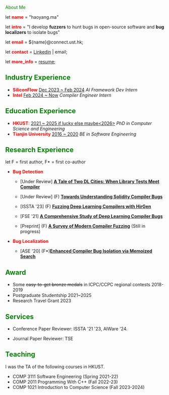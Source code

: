<!-- # Haoyang Ma(马昊阳) -->

<!-- <img src="play/me.jpg", width="400"> -->

<!-- [:material-email-search-outline:](mailto:hmaaj@connect.ust.hk)
[:simple-github:](https://github.com/haoyang9804)
[:simple-linkedin:](https://www.linkedin.com/in/haoyang-ma-a870b01b6/) -->
<!-- [:simple-googlescholar:](https://scholar.google.com/citations?user=0-iO7hsAAAAJ&hl=en) -->

<font color="green">About Me</font>

<!-- This is Haoyang Ma (马昊阳). -->

<!-- A PhD candidate at the Department of Computer Science and Engineering at HKUST.

I develop **fuzzers** to hunt bugs in open-source compilers (TVM and Solidity) and **bug localizers** to isolate compiler bugs.
 -->

<!-- I write papers for graduation, while I write [blogs](blog/blog) for fun. -->

<!-- Besides these hobbies that help me survive, -->
<!-- I also enjoy [digital painting](play/paintings) and [in-game photography](play/games). -->

let **<font color=red>name</font>** = "haoyang.ma"

let **<font color=red>intro</font>** = "I develop **fuzzers** to hunt bugs in open-source software and **bug localizers** to isolate bugs"

let **<font color=red>email</font>** = ${name}@connect.ust.hk;

let **<font color=red>contact</font>** = [Linkedin](https://www.linkedin.com/in/haoyang-ma-a870b01b6/) | email;

let **<font color=red>more_info</font>** = [resume](https://docs.google.com/document/d/1jyXyyk7lvIkyzEn4W9R8akU0RtGbPSEgfCgbzDNWx8M/edit?usp=sharing);




<!-- Please consider referring to my [resume](https://docs.google.com/document/d/1jyXyyk7lvIkyzEn4W9R8akU0RtGbPSEgfCgbzDNWx8M/edit?usp=sharing),
[Linkedin](https://www.linkedin.com/in/haoyang-ma-a870b01b6/),
[Google Scholar](https://scholar.google.com/citations?user=0-iO7hsAAAAJ&hl=en), and [GitHub](https://github.com/haoyang9804) for more information -->
<!-- and contracting me through email: haoyang.ma AT connect.ust.hk. -->


## <font color="green">Industry Experience</font>

+ **<font color=red>SiliconFlow</font>** <u>Dec 2023 ~ Feb 2024</u> *AI Framework Dev Intern*
+ **<font color=red>Intel</font>** <u>Feb 2024 ~ Now</u> *Compiler Engineer Intern*

## <font color="green">Education Experience</font>

+ **<font color=red>HKUST</font>**: <u>2021 ~ 2025 if lucky else maybe<2026></u> *PhD in Computer Science and Engineering*
+ **<font color=red>Tianjin University</font>** <u>2016 ~ 2020</u> *BE in Software Engineering*

## <font color="green">Research Experience</font>

let F = first author, F\* = first co-author

+ **<font color=red>Bug Detection</font>**

    + [Under Review] <u>**A Tale of Two DL Cities: When Library Tests Meet Compiler**</u>

        <!-- > Anonymous, **Haoyang Ma**, Anonymous -->

    + [Under Review] (F) <u>**Towards Understanding Solidity Compiler Bugs**</u>

        <!-- >**Haoyang Ma**, Anonymous -->

    + [ISSTA '23] (F) <u>**[Fuzzing Deep Learning Compilers with HirGen](papers/issta23.pdf)**</u>

         <!-- >**Haoyang Ma**, Qingchao Shen, Yongqiang Tian, Junjie Chen, Shing-Chi Cheung -->

    + [FSE '21] <u>**[A Comprehensive Study of Deep Learning Compiler Bugs](papers/fse21.pdf)**</u>

        <!-- >Qingchao Shen, **Haoyang Ma**, Junjie Chen, Yongqiang Tian, Shing-Chi Cheung, Xiang Chen -->

    + [Preprint] (F) <u>**[A Survey of Modern Compiler Fuzzing](https://arxiv.org/abs/2306.06884)**</u> (Still in progress)

        <!-- >**Haoyang Ma** -->

+ **<font color=red>Bug Localization</font>**

    + [ASE '20] (F\*)<u>**[Enhanced Compiler Bug Isolation via Memoized Search](papers/ase20.pdf)**</u>

        <!-- >Junjie Chen\*, **Haoyang Ma\***, Lingming Zhang -->

## <font color=green>Award</font>

+ Some <del>easy-to-get bronze medals</del> in ICPC/CCPC regional contests 2018-2019
+ Postgraduate Studentship 2021~2025
+ Research Travel Grant 2023

## <font color=green>Services</font>

+ Conference Paper Reviewer: ISSTA '21 '23, AIWare '24.

+ Journal Paper Reviewer: TSE

## <font color=green>Teaching</font>

I was the TA of the following courses in HKUST.

+ COMP 3111 Software Engineering (Spring 2021-22)
+ COMP 2011 Programming With C++ (Fall 2022-23)
+ COMP 1021 Introduction to Computer Science (Fall 2023-2024)

<!-- ## <font color=green>Misc</font>

+ I enjoy reading classic textbooks in the fields of theory of computation, mathematical logic, and progarmming language theory. It's my honor to embrace the elegance of abstraction from:
    + A Mathematical Introduction to Logic
    + Static Program Analysis
    + Formal Reasoning About Programs
    + Software Foundations (vol 1 && 2)
    + Introduction to the Theory of Computation
    + Introduction to Algorithms
+ I love shoot birds, well, I mean, using camera but not creepy things like a gun. -->

<!-- , supervised by Prof. [Shing-Chi Cheung](https://www.cse.ust.hk/~scc/). I'm now a member of the [CASTLE Group](http://castle.cse.ust.hk/castle/index.html). Before I joined in CASTLE Group, I did research on compiler bug isolation under the guidance of Prof. [Junjie Chen](https://sites.google.com/site/junjiechen08/) for more than one year when I was an undergraduate at Tianjin University. -->

<!-- I'm enthusiastic in **building robust software systems**.
On the way to achieving this goal, I have engaged into research topics including

+ **Bug Study**: *how to understand and categorize oceans of bugs*
+ **Bug Isolation**: *how to locate bugs*
+ **Fuzzing**: *how to detect bugs efficiently*
+ **Program Generation**: *how to generate valid test programs*

I'm also interested in leveraging <u>*translation validation*</u> and <u>*metamorphic relation construction*</u> to **validate** software systems.

As for engineering, I have been actively testing and helping maintain compilers for a while. These days, I'm helping fix [TVM frontend bugs](https://github.com/apache/tvm/pulls?q=is%3Apr+author%3Ahaoyang9804). -->


<!-- ## Education

---

+ **Hong Kong University of Science and Technology** Department of Computer Science and Engineering

    PhD in Computer Science and Engineering

    Aug. 2021 ~ Now

+ **Tianjin University** College of Intelligence and Computing
  
    B.Eng. in Software Engineering
  
    Aug. 2016 ~ Jul. 2020 -->

<!-- ## Publications

> <i><u>\* denotes corresponding author, # denotes equal contribution</u></i>

---

+ [Under Submission] ****

+ [preprent](https://arxiv.org/abs/2306.06884) **A Survey of Modern Compiler Fuzzing** (In progress)

+ [ISSTA 2023](https://conf.researchr.org/home/issta-2023) **Fuzzing Deep Learning Compilers with HirGen** [\[paper\]](papers/hirgen.pdf) [\[project\]](https://github.com/haoyang9804/HirGen) [\[artifact\]](https://doi.org/10.5281/zenodo.7905120)
    
    <u>Haoyang Ma</u>, Qingchao Shen, Yongqiang Tian, Junjie Chen, Shing-Chi Cheung*

+ [FSE 2021](https://2021.esec-fse.org) **A Comprehensive Study of Deep Learning Compiler Bugs** [\[paper\]](papers/A_Comprehensive_Study_of_Deep_Learning_Compiler_Bugs.pdf) [\[project\]](https://github.com/ShenQingchao/DLCstudy)

    Qingchao Shen, <u>Haoyang Ma</u>, Junjie Chen*, Yongqiang Tian, Shing-Chi Cheung, Xiang Chen


+ [ASE 2020](https://conf.researchr.org/home/ase-2020) **Enhanced compiler bug isolation via memoized search** [\[paper\]](papers/ASE_20__Reinforcement_Compiler_Bug_Isolation.pdf) [\[project\]](https://github.com/haoyang9804/RecBi)

    Junjie Chen\*#, <u>Haoyang Ma</u>#  , Lingming Zhang -->


<!-- ## Honors and Awards

---

+ Postgraduate studentship, HKUST, 2021 - 2025

## Teaching

---

I was the TA of 

+ COMP 3111 Software Engineering (Spring 2021-22)
+ COMP 2011 Programming With C++ (Fall 2022-23)

I'm now to TA of

+ COMP 1021 Introduction to Computer Science (Fall 2023-2024)

## Services

---

Have participated in coreviewing paper(s) in ISSTA 2021, ISSTA 2023.

Have served as the reviewer for a TSE paper.

## Talks

### Enhanced compiler bug isolation via memoized search

+ [ASE Conference Talk](https://conf.researchr.org/home/ase-2020) in Sep 2020

### Fuzzing Deep Learning Compilers with HirGen

+ [SEPL Seminar](https://sepl-hkust.github.io/) on 14 Jul 2023
+ [ISSTA Conference Talk](https://conf.researchr.org/home/issta-2023) on Jul 19 2023 -->
